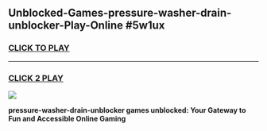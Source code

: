 
## Unblocked-Games-pressure-washer-drain-unblocker-Play-Online #5w1ux
<h3>
<a href="https://news.freeplayer.one?title=pressure-washer-drain-unblocker&ref=3">CLICK TO PLAY</a></h3>
<hr>

<h3>
<a href="https://news.freeplayer.one?title=pressure-washer-drain-unblocker&ref=3">CLICK 2 PLAY</a>
  
</h3>

<a href="https://news.freeplayer.one?title=pressure-washer-drain-unblocker&ref=3"><img src="https://clearcache.store/games.png"></a>


**pressure-washer-drain-unblocker games unblocked: Your Gateway to Fun and Accessible Online Gaming**
